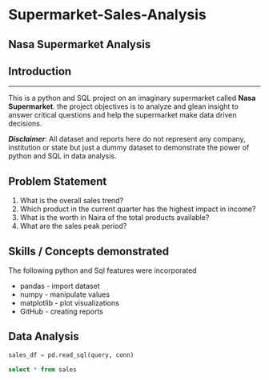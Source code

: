 # Supermarket-Sales-Analysis
## Nasa Supermarket Analysis
## Introduction
***
This is a python and SQL project on an imaginary supermarket called **Nasa Supermarket**.
the project objectives is to analyze and glean insight to answer critical questions and help the supermarket make data driven decisions.

**_Disclaimer_**:
All dataset and reports here do not represent any company, institution or state but just a dummy dataset to demonstrate the power of python and SQL in data analysis.

## Problem Statement

1. What is the overall sales trend?
1. Which product in the current quarter has the highest impact in income?
2. What is the worth in Naira of the total products available?
3. What are the sales peak period?

## Skills / Concepts demonstrated

The following python and Sql features were incorporated
- pandas - import dataset
- numpy - manipulate values
- matplotlib - plot visualizations
- GitHub - creating reports

## Data Analysis

```python
sales_df = pd.read_sql(query, conn)
```

```sql
select * from sales
```
